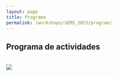 ```yaml
---
layout: page
title: Programa
permalink: /workshops/SEMS_2023/program/
---
```


## Programa de actividades

<br>
<img src="{{site.baseurl}}/images/workshops/SEMS_2023_agenda.png" data-action="zoom">
<br>

